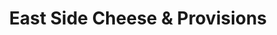 ---
title: "East Side Cheese & Provisions"
url: /providence/east-side-cheese-and-provisions/
shop: cheese
---
